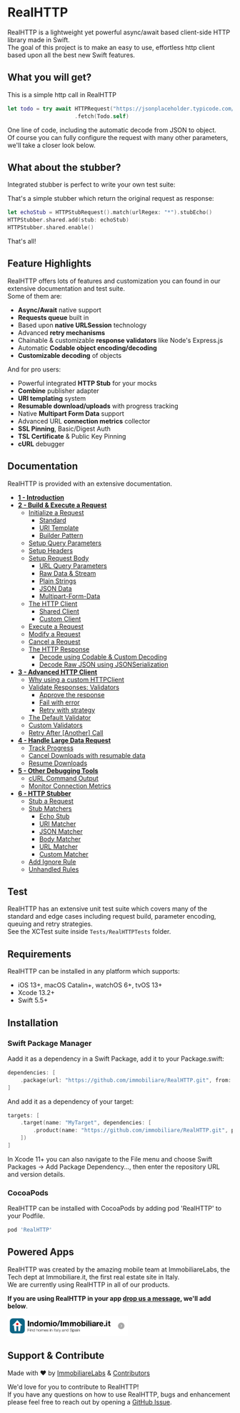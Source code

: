 # RealHTTP

RealHTTP is a lightweight yet powerful async/await based client-side HTTP library made in Swift.  
The goal of this project is to make an easy to use, effortless http client based upon all the best new Swift features.

## What you will get?

This is a simple http call in RealHTTP

```swift
let todo = try await HTTPRequest("https://jsonplaceholder.typicode.com/todos/1")
                     .fetch(Todo.self)
```
One line of code, including the automatic decode from JSON to object.  
Of course you can fully configure the request with many other parameters, we'll take a closer look below.

## What about the stubber?
Integrated stubber is perfect to write your own test suite:

That's a simple stubber which return the original request as response:

```swift        
let echoStub = HTTPStubRequest().match(urlRegex: "*").stubEcho()
HTTPStubber.shared.add(stub: echoStub)
HTTPStubber.shared.enable()
```
That's all!

## Feature Highlights

RealHTTP offers lots of features and customization you can found in our extensive documentation and test suite.  
Some of them are:

- **Async/Await** native support
- **Requests queue** built in
- Based upon **native URLSession** technology
- Advanced **retry mechanisms**
- Chainable & customizable **response validators** like Node's Express.js
- Automatic **Codable object encoding/decoding**
- **Customizable decoding** of objects

And for pro users:

- Powerful integrated **HTTP Stub** for your mocks
- **Combine** publisher adapter 
- **URI templating** system
- **Resumable download/uploads** with progress tracking
- Native **Multipart Form Data** support
- Advanced URL **connection metrics** collector
- **SSL Pinning**, Basic/Digest Auth
- **TSL Certificate** & Public Key Pinning
- **cURL** debugger

## Documentation

RealHTTP is provided with an extensive documentation.  

- [**1 - Introduction**](./Documentation/1.Introduction.md)
- [**2 - Build & Execute a Request**](./Documentation/2.Build_Request.md#build--execute-a-request)
  - [Initialize a Request](./Documentation/2.Build_Request.md#initialize-a-request)
    - [Standard](./Documentation/2.Build_Request.md#standard)
    - [URI Template](./Documentation/2.Build_Request.md#uri-template)
    - [Builder Pattern](./Documentation/2.Build_Request.md#builder-pattern)
  - [Setup Query Parameters](./Documentation/2.Build_Request.md#setup-query-parameters)
  - [Setup Headers](./Documentation/2.Build_Request.md#setup-headers)
  - [Setup Request Body](./Documentation/2.Build_Request.md#setup-request-body)
    - [URL Query Parameters](./Documentation/2.Build_Request.md#url-query-parameters)
    - [Raw Data & Stream](./Documentation/2.Build_Request.md#raw-data--stream)
    - [Plain Strings](./Documentation/2.Build_Request.md#plain-strings)
    - [JSON Data](./Documentation/2.Build_Request.md#json-data)
    - [Multipart-Form-Data](./Documentation/2.Build_Request.md#multipart-form-data)
  - [The HTTP Client](./Documentation/2.Build_Request.md#the-http-client)
    - [Shared Client](./Documentation/2.Build_Request.md#shared-client)
    - [Custom Client](./Documentation/2.Build_Request.md#custom-client)
  - [Execute a Request](./Documentation/2.Build_Request.md#execute-a-request)
  - [Modify a Request](./Documentation/2.Build_Request.md#modify-a-request)
  - [Cancel a Request](./Documentation/2.Build_Request.md#cancel-a-request)
  - [The HTTP Response](./Documentation/2.Build_Request.md#the-http-response)
    - [Decode using Codable & Custom Decoding](./Documentation/2.Build_Request.md#decode-using-codable--custom-decoding)
    - [Decode Raw JSON using JSONSerialization](./Documentation/2.Build_Request.md#decode-raw-json-using-jsonserialization)
- [**3 - Advanced HTTP Client**](./Documentation/3.Advanced_HTTPClient.md#advanced-http-client)
  - [Why using a custom HTTPClient](./Documentation/3.Advanced_HTTPClient.md#why-using-a-custom-httpclient)
  - [Validate Responses: Validators](./Documentation/3.Advanced_HTTPClient.md#validate-responses-validators)
    - [Approve the response](./Documentation/3.Advanced_HTTPClient.md#approve-the-response)
    - [Fail with error](./Documentation/3.Advanced_HTTPClient.md#fail-with-error)
    - [Retry with strategy](./Documentation/3.Advanced_HTTPClient.md#retry-with-strategy)
  - [The Default Validator](./Documentation/3.Advanced_HTTPClient.md#the-default-validator)
  - [Custom Validators](./Documentation/3.Advanced_HTTPClient.md#custom-validators)
  - [Retry After [Another] Call](./Documentation/3.Advanced_HTTPClient.md#retry-after-another-call)
- [**4 - Handle Large Data Request**](./Documentation/4.Handle_LargeData_Requests.md#handle-large-data-request)
  - [Track Progress](./Documentation/4.Handle_LargeData_Requests.m#track-progress)
  - [Cancel Downloads with resumable data](./Documentation/4.Handle_LargeData_Requests.md#cancel-downloads-with-resumable-data)
  - [Resume Downloads](./Documentation/4.Handle_LargeData_Requests.md#resume-downloads)
- [**5 - Other Debugging Tools**](./Documentation/5.Other_Debugging_Tools.md#other-debugging-tools)
  - [cURL Command Output](./Documentation/5.Other_Debugging_Tools.md#curl-command-output)
  - [Monitor Connection Metrics](./Documentation/5.Other_Debugging_Tools.md#monitor-connection-metrics)
- [**6 - HTTP Stubber**](./Documentation/6.Stubber.md#http-stubber)
  - [Stub a Request](./Documentation/6.Stubber.md#stub-a-request)
  - [Stub Matchers](./Documentation/6.Stubber.md#stub-matchers)
    - [Echo Stub](./Documentation/6.Stubber.md#echo-stub)
    - [URI Matcher](./Documentation/6.Stubber.md#uri-matcher)
    - [JSON Matcher](./Documentation/6.Stubber.md#json-matcher)
    - [Body Matcher](./Documentation/6.Stubber.md#body-matcher)
    - [URL Matcher](./Documentation/6.Stubber.md#url-matcher)
    - [Custom Matcher](./Documentation/6.Stubber.md#custom-matcher)
  - [Add Ignore Rule](./Documentation/6.Stubber.md#add-ignore-rule)
  - [Unhandled Rules](./Documentation/6.Stubber.md#unhandled-rules)
## Test

RealHTTP has an extensive unit test suite which covers many of the standard and edge cases including request build, parameter encoding, queuing and retry strategies.  
See the XCTest suite inside `Tests/RealHTTPTests` folder.

## Requirements

RealHTTP can be installed in any platform which supports:

- iOS 13+, macOS Catalin+, watchOS 6+, tvOS 13+
- Xcode 13.2+ 
- Swift 5.5+  

## Installation

### Swift Package Manager

Aadd it as a dependency in a Swift Package, add it to your Package.swift:

```swift
dependencies: [
    .package(url: "https://github.com/immobiliare/RealHTTP.git", from: "1.0.0")
]
```

And add it as a dependency of your target:

```swift
targets: [
    .target(name: "MyTarget", dependencies: [
        .product(name: "https://github.com/immobiliare/RealHTTP.git", package: "RealHTTP")
    ])
]
```

In Xcode 11+ you can also navigate to the File menu and choose Swift Packages -> Add Package Dependency..., then enter the repository URL and version details.

### CocoaPods

RealHTTP can be installed with CocoaPods by adding pod 'RealHTTP' to your Podfile.

```ruby
pod 'RealHTTP'
```

## Powered Apps

RealHTTP was created by the amazing mobile team at ImmobiliareLabs, the Tech dept at Immobiliare.it, the first real estate site in Italy.  
We are currently using RealHTTP in all of our products.

**If you are using RealHTTP in your app [drop us a message](mailto:mobile@immobiliare.it), we'll add below**.

<a href="https://apps.apple.com/us/app/immobiiiare-it-indomio/id335948517"><img src="./Documentation/immobiliare-app.png" alt="Indomio" width="270"/></a>

## Support & Contribute

Made with ❤️ by [ImmobiliareLabs](https://github.com/orgs/immobiliare) & [Contributors](https://github.com/immobiliare/RealHTTP/graphs/contributors)

We'd love for you to contribute to RealHTTP!  
If you have any questions on how to use RealHTTP, bugs and enhancement please feel free to reach out by opening a [GitHub Issue](https://github.com/immobiliare/RealHTTP/issues).
